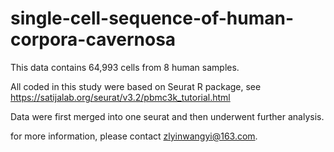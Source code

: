 # single-cell-sequence-of-human-corpora-cavernosa
This data contains 64,993 cells from 8 human samples. 

All coded in this study were based on Seurat R package, see https://satijalab.org/seurat/v3.2/pbmc3k_tutorial.html

Data were first merged into one seurat and then underwent further analysis.

for more information, please contact zlyinwangyi@163.com.
